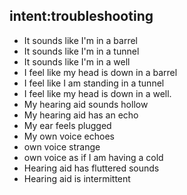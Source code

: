## intent:troubleshooting
- It sounds like I'm in a barrel
- It sounds like I'm in a tunnel
- It sounds like I'm in a well
- I feel like my head is down in a barrel
- I feel like I am standing in a tunnel
- I feel like my head is down in a well.
- My hearing aid sounds hollow
- My hearing aid has an echo
- My ear feels plugged
- My own voice echoes
- own voice strange
- own voice as if I am having a cold
- Hearing aid has fluttered sounds
- Hearing aid is intermittent
